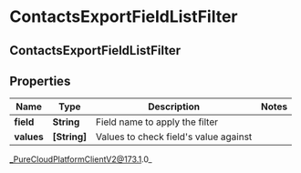 # ContactsExportFieldListFilter

## ContactsExportFieldListFilter

## Properties

|Name | Type | Description | Notes|
|------------ | ------------- | ------------- | -------------|
| **field** | **String** | Field name to apply the filter | |
| **values** | **[String]** | Values to check field&#39;s value against | |



_PureCloudPlatformClientV2@173.1.0_
